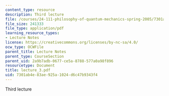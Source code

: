 ```yaml
---
content_type: resource
description: Third lecture
file: /courses/24-111-philosophy-of-quantum-mechanics-spring-2005/7301ab4e83ae925a1024d6c47b9343f4_lecture_3.pdf
file_size: 241333
file_type: application/pdf
learning_resource_types:
- Lecture Notes
license: https://creativecommons.org/licenses/by-nc-sa/4.0/
ocw_type: OCWFile
parent_title: Lecture Notes
parent_type: CourseSection
parent_uid: 2a9b7adb-0677-ce5a-8788-577a0a98f896
resourcetype: Document
title: lecture_3.pdf
uid: 7301ab4e-83ae-925a-1024-d6c47b9343f4
---
```

Third lecture